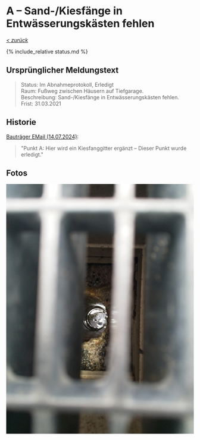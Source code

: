 # A &ndash; Sand-/Kiesfänge in Entwässerungskästen fehlen

_[&lt; zurück](../../index.md)_

{% include_relative status.md %}

## Ursprünglicher Meldungstext

> Status: Im Abnahmeprotokoll, Erledigt\
> Raum: Fußweg zwischen Häusern auf Tiefgarage.\
> Beschreibung: Sand-/Kiesfänge in Entwässerungskästen fehlen.\
> Frist: 31.03.2021

## Historie

[Bauträger EMail (14.07.2024)]: 

> "Punkt A: Hier wird ein Kiesfanggitter ergänzt – Dieser Punkt wurde erledigt."

## Fotos

![](Meldung.jpg)

[Bauträger EMail (14.07.2024)]: https://drive.google.com/file/d/19hDpQ9SWxaemkfX0wXpxzCk9p0P5WIK4/view?usp=drive_link
